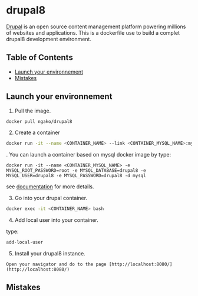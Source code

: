 # drupal8

[Drupal](https://www.drupal.org/home) is an open source content management platform powering millions of websites and applications.
This is a dockerfile use to build a complet drupal8 development environment.

## Table of Contents

* [Launch your environnement](#launch-your-environnement)
* [Mistakes](#mistakes)

## Launch your environnement

1) Pull the image.

```bash
docker pull ngako/drupal8
```
2) Create a container

```bash
docker run -it --name <CONTAINER_NAME> --link <CONTAINER_MYSQL_NAME>:mysql -p 8080:80 -d ngako/drupal8
```
. You can launch a container based on mysql docker image by type:

```
docker run -it --name <CONTAINER_MYSQL_NAME> -e MYSQL_ROOT_PASSWORD=root -e MYSQL_DATABASE=drupal8 -e MYSQL_USER=drupal8 -e MYSQL_PASSWORD=drupal8 -d mysql
```

see [documentation](https://hub.docker.com/_/mysql/) for more details.

3) Go into your drupal container.

```bash
docker exec -it <CONTAINER_NAME> bash
```

4) Add local user into your container.

type:
```bash
add-local-user
``` 

5) Install your drupal8 instance.

```
Open your navigator and do to the page [http://localhost:8080/](http://localhost:8080/)
```

## Mistakes
